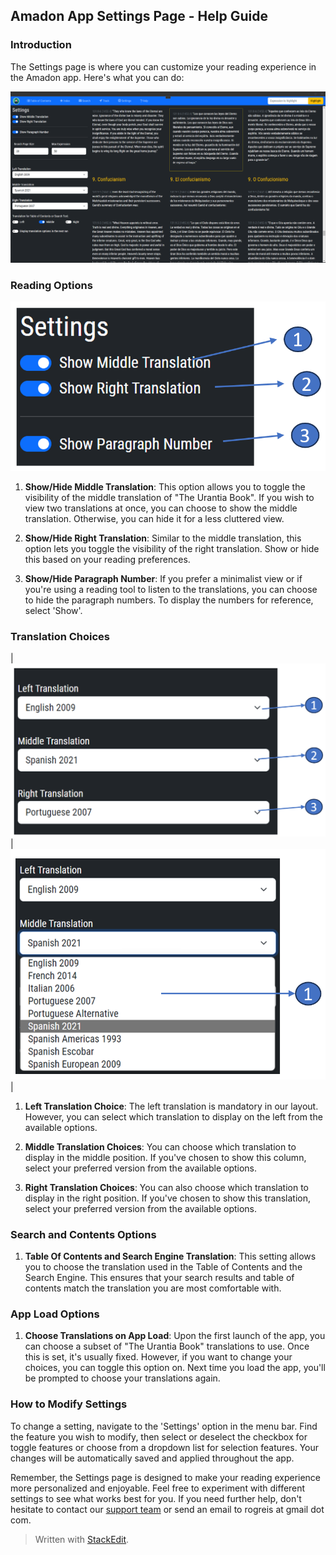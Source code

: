 



## Amadon App Settings Page - Help Guide

### Introduction

The Settings page is where you can customize your reading experience in the Amadon app. Here's what you can do:

![The Settings Page](images/Settings.png)

### Reading Options

![Reading Options](images/Settings01.png)

1.  **Show/Hide Middle Translation**: This option allows you to toggle the visibility of the middle translation of "The Urantia Book". If you wish to view two translations at once, you can choose to show the middle translation. Otherwise, you can hide it for a less cluttered view.
    
2.  **Show/Hide Right Translation**: Similar to the middle translation, this option lets you toggle the visibility of the right translation. Show or hide this based on your reading preferences.
    
3.  **Show/Hide Paragraph Number**: If you prefer a minimalist view or if you're using a reading tool to listen to the translations, you can choose to hide the paragraph numbers. To display the numbers for reference, select 'Show'.
    

### Translation Choices
|![Translation Choices](images/Settings03.png)  |![Translation Choices](images/Settings04.png)  |



1.  **Left Translation Choice**: The left translation is mandatory in our layout. However, you can select which translation to display on the left from the available options.
    
2.  **Middle Translation Choices**: You can choose which translation to display in the middle position. If you've chosen to show this column, select your preferred version from the available options.

3. **Right Translation Choices**: You can also choose which translation to display in the right position. If you've chosen to show this translation, select your preferred version from the available options.
    

### Search and Contents Options

1.  **Table Of Contents and Search Engine Translation**: This setting allows you to choose the translation used in the Table of Contents and the Search Engine. This ensures that your search results and table of contents match the translation you are most comfortable with.

### App Load Options

1.  **Choose Translations on App Load**: Upon the first launch of the app, you can choose a subset of "The Urantia Book" translations to use. Once this is set, it's usually fixed. However, if you want to change your choices, you can toggle this option on. Next time you load the app, you'll be prompted to choose your translations again.

### How to Modify Settings

To change a setting, navigate to the 'Settings' option in the menu bar. Find the feature you wish to modify, then select or deselect the checkbox for toggle features or choose from a dropdown list for selection features. Your changes will be automatically saved and applied throughout the app.

Remember, the Settings page is designed to make your reading experience more personalized and enjoyable. Feel free to experiment with different settings to see what works best for you. If you need further help, don't hesitate to contact our  [support team](https://github.com/Rogreis/UbStudyHelpMAUI/issues) or send an email to rogreis at gmail dot com.


> Written with [StackEdit](https://stackedit.io/).
<!--stackedit_data:
eyJoaXN0b3J5IjpbLTQzODA2MDY3LDE0NTk4MDY0NTQsMTA5ND
IzNjk5MSwtMjAwMDU4MTE2NywtMTgxNzI5NDgzN119
-->